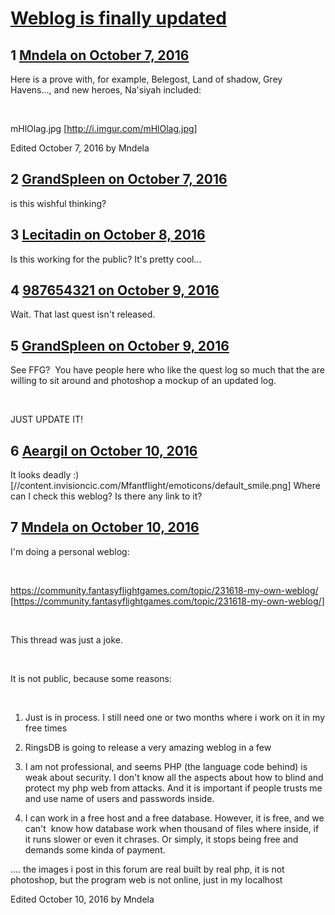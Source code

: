 # [Weblog is finally updated](https://community.fantasyflightgames.com/topic/231866-weblog-is-finally-updated/)

## 1 [Mndela on October 7, 2016](https://community.fantasyflightgames.com/topic/231866-weblog-is-finally-updated/?do=findComment&comment=2447936)

Here is a prove with, for example, Belegost, Land of shadow, Grey Havens..., and new heroes, Na'siyah included:

 

mHlOlag.jpg [http://i.imgur.com/mHlOlag.jpg]

Edited October 7, 2016 by Mndela

## 2 [GrandSpleen on October 7, 2016](https://community.fantasyflightgames.com/topic/231866-weblog-is-finally-updated/?do=findComment&comment=2447937)

is this wishful thinking?

## 3 [Lecitadin on October 8, 2016](https://community.fantasyflightgames.com/topic/231866-weblog-is-finally-updated/?do=findComment&comment=2448010)

Is this working for the public? It's pretty cool...

## 4 [987654321 on October 9, 2016](https://community.fantasyflightgames.com/topic/231866-weblog-is-finally-updated/?do=findComment&comment=2449366)

Wait. That last quest isn't released.

## 5 [GrandSpleen on October 9, 2016](https://community.fantasyflightgames.com/topic/231866-weblog-is-finally-updated/?do=findComment&comment=2449383)

See FFG?  You have people here who like the quest log so much that the are willing to sit around and photoshop a mockup of an updated log.

 

JUST UPDATE IT!

## 6 [Aeargil on October 10, 2016](https://community.fantasyflightgames.com/topic/231866-weblog-is-finally-updated/?do=findComment&comment=2450002)

It looks deadly :) [//content.invisioncic.com/Mfantflight/emoticons/default_smile.png] Where can I check this weblog? Is there any link to it?

## 7 [Mndela on October 10, 2016](https://community.fantasyflightgames.com/topic/231866-weblog-is-finally-updated/?do=findComment&comment=2450078)

I'm doing a personal weblog:

 

https://community.fantasyflightgames.com/topic/231618-my-own-weblog/ [https://community.fantasyflightgames.com/topic/231618-my-own-weblog/]

 

This thread was just a joke.

 

It is not public, because some reasons:

 

1. Just is in process. I still need one or two months where i work on it in my free times

2. RingsDB is going to release a very amazing weblog in a few

3. I am not professional, and seems PHP (the language code behind) is weak about security. I don't know all the aspects about how to blind and protect my php web from attacks. And it is important if people trusts me and use name of users and passwords inside.

4. I can work in a free host and a free database. However, it is free, and we can't  know how database work when thousand of files where inside, if it runs slower or even it chrases. Or simply, it stops being free and demands some kinda of payment.

.... the images i post in this forum are real built by real php, it is not photoshop, but the program web is not online, just in my localhost

Edited October 10, 2016 by Mndela

